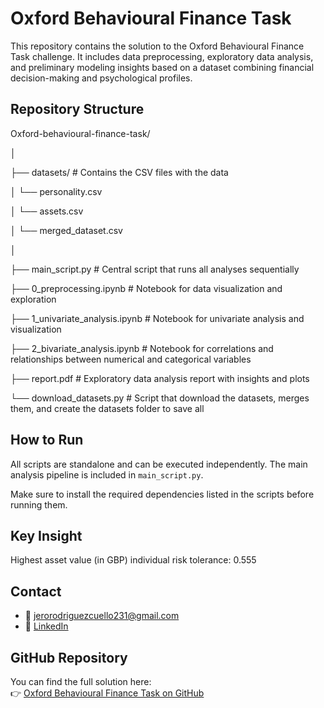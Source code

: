 # Oxford Behavioural Finance Task

This repository contains the solution to the Oxford Behavioural Finance Task challenge. It includes data preprocessing, exploratory data analysis, and preliminary modeling insights based on a dataset combining financial decision-making and psychological profiles.

## Repository Structure
Oxford-behavioural-finance-task/

│

├── datasets/ # Contains the CSV files with the data

│ └── personality.csv

│ └── assets.csv

│ └── merged_dataset.csv

│

├── main_script.py # Central script that runs all analyses sequentially

├── 0_preprocessing.ipynb # Notebook for data visualization and exploration

├── 1_univariate_analysis.ipynb # Notebook for univariate analysis and visualization

├── 2_bivariate_analysis.ipynb # Notebook for correlations and relationships between numerical and categorical variables

├── report.pdf # Exploratory data analysis report with insights and plots

└── download_datasets.py # Script that download the datasets, merges them, and create the datasets folder to save all

## How to Run

All scripts are standalone and can be executed independently. The main analysis pipeline is included in `main_script.py`.

Make sure to install the required dependencies listed in the scripts before running them.

## Key Insight

Highest asset value (in GBP) individual risk tolerance: 0.555

## Contact

- 📧 jerorodriguezcuello231@gmail.com  
- 🔗 [LinkedIn](https://www.linkedin.com/in/jeronimorodriguezcuello)

## GitHub Repository

You can find the full solution here:  
👉 [Oxford Behavioural Finance Task on GitHub](https://github.com/jero-r-cuello/Oxford-behavioural-finance-task)
